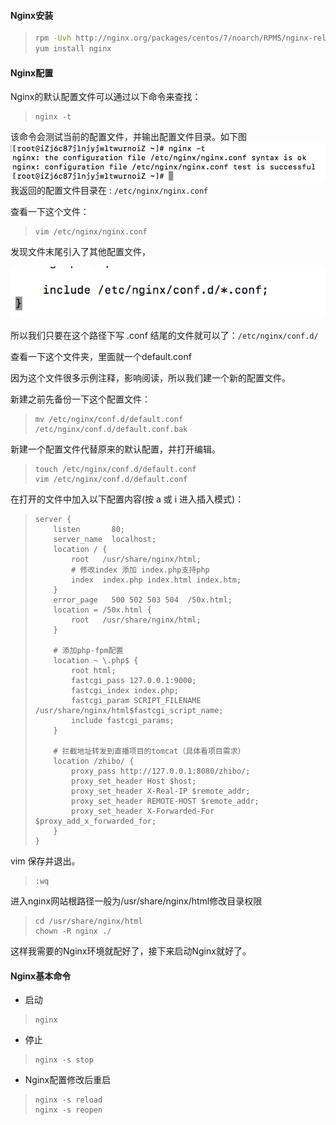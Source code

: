 #### Nginx安装

> ```bash
> rpm -Uvh http://nginx.org/packages/centos/7/noarch/RPMS/nginx-release-centos-7-0.el7.ngx.noarch.rpm
> yum install nginx
> ```

#### Nginx配置

Nginx的默认配置文件可以通过以下命令来查找：

> ```
> nginx -t
> ```

该命令会测试当前的配置文件，并输出配置文件目录。如下图![](/assets/nginx-t.png)我返回的配置文件目录在 : `/etc/nginx/nginx.conf`

查看一下这个文件：

> ```
> vim /etc/nginx/nginx.conf
> ```

发现文件末尾引入了其他配置文件，

![](/assets/nginx-conf-view.png)

所以我们只要在这个路径下写 .conf 结尾的文件就可以了：`/etc/nginx/conf.d/`

查看一下这个文件夹，里面就一个default.conf

因为这个文件很多示例注释，影响阅读，所以我们建一个新的配置文件。

新建之前先备份一下这个配置文件：

> ```
> mv /etc/nginx/conf.d/default.conf /etc/nginx/conf.d/default.conf.bak
> ```

新建一个配置文件代替原来的默认配置，并打开编辑。

> ```
> touch /etc/nginx/conf.d/default.conf
> vim /etc/nginx/conf.d/default.conf
> ```

在打开的文件中加入以下配置内容\(按 a 或 i 进入插入模式\)：

> ```
> server {
>     listen       80;
>     server_name  localhost;
>     location / {
>         root   /usr/share/nginx/html;
>         # 修改index 添加 index.php支持php
>         index  index.php index.html index.htm;
>     }
>     error_page   500 502 503 504  /50x.html;
>     location = /50x.html {
>         root   /usr/share/nginx/html;
>     }
>
>     # 添加php-fpm配置
>     location ~ \.php$ {
>         root html;
>         fastcgi_pass 127.0.0.1:9000;
>         fastcgi_index index.php;
>         fastcgi_param SCRIPT_FILENAME /usr/share/nginx/html$fastcgi_script_name;
>         include fastcgi_params;
>     }
>
>     # 拦截地址转发到直播项目的tomcat（具体看项目需求）
>     location /zhibo/ {
>         proxy_pass http://127.0.0.1:8080/zhibo/;
>         proxy_set_header Host $host;
>         proxy_set_header X-Real-IP $remote_addr;
>         proxy_set_header REMOTE-HOST $remote_addr;
>         proxy_set_header X-Forwarded-For $proxy_add_x_forwarded_for;
>     }
> }
> ```

vim 保存并退出。

> ```
> :wq
> ```

进入nginx网站根路径一般为/usr/share/nginx/html修改目录权限

> ```
> cd /usr/share/nginx/html
> chown -R nginx ./
> ```

这样我需要的Nginx环境就配好了，接下来启动Nginx就好了。

#### Nginx基本命令

* 启动

> ```
> nginx
> ```

* 停止

> ```
> nginx -s stop
> ```

* Nginx配置修改后重启

> ```
> nginx -s reload
> nginx -s reopen
> ```



